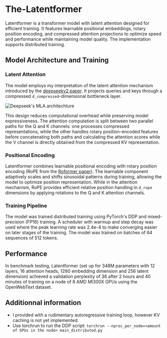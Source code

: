 # The-Latentformer
Latentformer is a transformer model with latent attention designed for efficient training. It features learnable positional embeddings, rotary position encoding, and compressed attention projections to optimize speed and performance while maintaining model quality. The implementation supports distributed training.

## Model Architecture and Training

### Latent Attention
The model employs my interpretation of the latent attention mechanism introduced by the [deepseekv2 paper](https://arxiv.org/pdf/2405.04434). It projects queries and keys through a compressed `d_compressed`-dimensional bottleneck layer.

![Deepseek's MLA architechture](https://towardsdatascience.com/wp-content/uploads/2025/01/15MvV9YDPmc37axJe60w8Ag.png)

This design reduces computational overhead while preserving model expressiveness. The attention computation is split between two parallel paths for the Q and K channels: one processes compressed representations, while the other handles rotary position-encoded features before concatenating both paths and calculating the attention scores while the V channel is directly obtained from the compressed KV representation.

### Positional Encoding
Latentformer combines learnable positional encoding with rotary position encoding (RoPE from the [Roformer paper](https://arxiv.org/pdf/2104.09864)).
The learnable component adaptively scales and shifts sinusoidal patterns during training, allowing the model to optimize position representation.
While in the attention mechanism, RoPE provides efficient relative position handling in `d_rope` dimensions by applying rotations to the Q and K attention channels.

### Training Pipeline
The model was trained distributed training using PyTorch's DDP and mixed-precision (FP16) training.
A scheduler with warmup and step decay was used where the peak learning rate was 2.4e-4 to make converging easier on later stages of the training.
The model was trained on batches of 64 sequences of 512 tokens.

## Performance
In benchmark testing, Latentformer (set up for 348M parameters with 12 layers, 16 attention heads, 1280 embedding dimension and 256 latent dimension) achieved a validation perplexity of 36 after 2 hours and 40 minutes of training on a node of 8 AMD MI300X GPUs using the OpenWebText dataset.

## Additionnal information
- I provided with a rudimentary autoregressive training loop, however KV caching is not yet implemented.
- Use torchrun to run the DDP script: ``torchrun --nproc_per_node=<amount of GPUs in the node> main_distributed.py``
